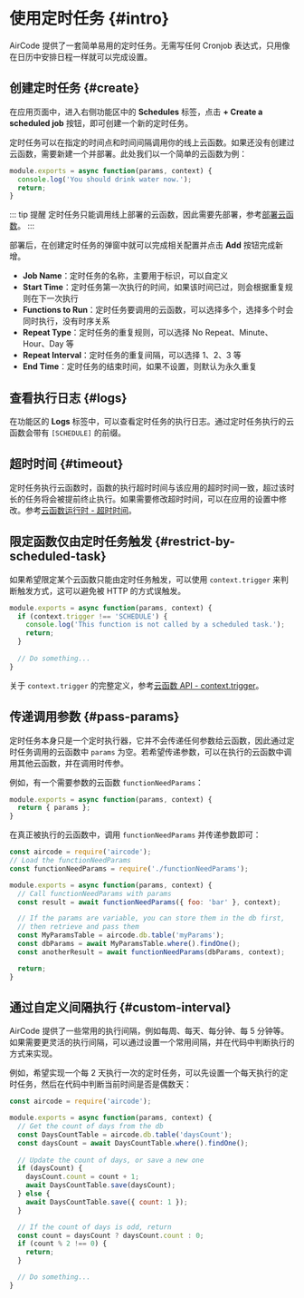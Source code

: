 # 使用定时任务 {#intro}

AirCode 提供了一套简单易用的定时任务。无需写任何 Cronjob 表达式，只用像在日历中安排日程一样就可以完成设置。

## 创建定时任务 {#create}

在应用页面中，进入右侧功能区中的 **Schedules** 标签，点击 **+ Create a scheduled job** 按钮，即可创建一个新的定时任务。

<ACImage src="/_images/1679043724370.png" mode="light" width="488" />
<ACImage src="/_images/1679043844440.png" mode="dark" width="488" />

定时任务可以在指定的时间点和时间间隔调用你的线上云函数。如果还没有创建过云函数，需要新建一个并部署。此处我们以一个简单的云函数为例：

```js
module.exports = async function(params, context) {
  console.log('You should drink water now.');
  return;
}
```

::: tip 提醒
定时任务只能调用线上部署的云函数，因此需要先部署，参考[部署云函数](/guide/functions/deployment)。
:::

部署后，在创建定时任务的弹窗中就可以完成相关配置并点击 **Add** 按钮完成新增。

<ACImage src="/_images/1679044538436.png" mode="light" width="533" />
<ACImage src="/_images/1679044612993.png" mode="dark" width="533" />

- **Job Name**：定时任务的名称，主要用于标识，可以自定义
- **Start Time**：定时任务第一次执行的时间，如果该时间已过，则会根据重复规则在下一次执行
- **Functions to Run**：定时任务要调用的云函数，可以选择多个，选择多个时会同时执行，没有时序关系
- **Repeat Type**：定时任务的重复规则，可以选择 No Repeat、Minute、Hour、Day 等
- **Repeat Interval**：定时任务的重复间隔，可以选择 1、2、3 等
- **End Time**：定时任务的结束时间，如果不设置，则默认为永久重复

## 查看执行日志 {#logs}

在功能区的 **Logs** 标签中，可以查看定时任务的执行日志。通过定时任务执行的云函数会带有 `[SCHEDULE]` 的前缀。

<ACImage src="/_images/1679045167630.png" mode="light" width="524" />
<ACImage src="/_images/1679045230195.png" mode="dark" width="524" />

## 超时时间 {#timeout}

定时任务执行云函数时，函数的执行超时时间与该应用的超时时间一致，超过该时长的任务将会被提前终止执行。如果需要修改超时时间，可以在应用的设置中修改。参考[云函数运行时 - 超时时间](/reference/server/functions-runtime#execution-timeout)。

## 限定函数仅由定时任务触发 {#restrict-by-scheduled-task}

如果希望限定某个云函数只能由定时任务触发，可以使用 `context.trigger` 来判断触发方式，这可以避免被 HTTP 的方式误触发。

```js
module.exports = async function(params, context) {
  if (context.trigger !== 'SCHEDULE') {
    console.log('This function is not called by a scheduled task.');
    return;
  }
  
  // Do something...
}
```

关于 `context.trigger` 的完整定义，参考[云函数 API - context.trigger](/reference/server/functions-api#context-trigger)。

## 传递调用参数 {#pass-params}

定时任务本身只是一个定时执行器，它并不会传递任何参数给云函数，因此通过定时任务调用的云函数中 `params` 为空。若希望传递参数，可以在执行的云函数中调用其他云函数，并在调用时传参。

例如，有一个需要参数的云函数 `functionNeedParams`：

```js
module.exports = async function(params, context) {
  return { params };
}
```

在真正被执行的云函数中，调用 `functionNeedParams` 并传递参数即可：

```js
const aircode = require('aircode');
// Load the functionNeedParams
const functionNeedParams = require('./functionNeedParams');

module.exports = async function(params, context) {
  // Call functionNeedParams with params
  const result = await functionNeedParams({ foo: 'bar' }, context);

  // If the params are variable, you can store them in the db first,
  // then retrieve and pass them
  const MyParamsTable = aircode.db.table('myParams');
  const dbParams = await MyParamsTable.where().findOne();
  const anotherResult = await functionNeedParams(dbParams, context);

  return;
}
```

## 通过自定义间隔执行 {#custom-interval}

AirCode 提供了一些常用的执行间隔，例如每周、每天、每分钟、每 5 分钟等。如果需要更灵活的执行间隔，可以通过设置一个常用间隔，并在代码中判断执行的方式来实现。

例如，希望实现一个每 2 天执行一次的定时任务，可以先设置一个每天执行的定时任务，然后在代码中判断当前时间是否是偶数天：

```js
const aircode = require('aircode');

module.exports = async function(params, context) {
  // Get the count of days from the db
  const DaysCountTable = aircode.db.table('daysCount');
  const daysCount = await DaysCountTable.where().findOne();
  
  // Update the count of days, or save a new one
  if (daysCount) {
    daysCount.count = count + 1;
    await DaysCountTable.save(daysCount);
  } else {
    await DaysCountTable.save({ count: 1 });
  }

  // If the count of days is odd, return
  const count = daysCount ? daysCount.count : 0;
  if (count % 2 !== 0) {
    return;
  }

  // Do something...
}
```
